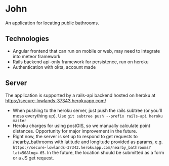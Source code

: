 # John
An application for locating public bathrooms. 

## Technologies
*  Angular frontend that can run on mobile or web, may need to integrate into meteor framework
*  Rails backend api-only framework for persistence, run on heroku
*  Authentication with okta, account made

## Server
The application is supported by a rails-api backend hosted on heroku at https://secure-lowlands-37343.herokuapp.com/
* When pushing to the heroku server, just push the rails subtree (or you'll mess everything up). Use ```git subtree push --prefix rails-api heroku master```
* Heroku charges for using postGIS, so we manually calculate point distances. Opportunity for major improvement in the future.
* Right now, the server is set up to respond to get requests to /nearby_bathrooms with latitude and longitude provided as params, e.g. ```https://secure-lowlands-37343.herokuapp.com/nearby_bathrooms?lat=50&lng=-65```. In the future, the location should be submitted as a form or a JS get request.
